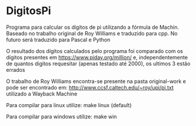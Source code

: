 # DigitosPi

Programa para calcular os dígitos de pi utilizando a fórmula de Machin.
Baseado no trabalho original de Roy Williams e traduzido para cpp.
No futuro será traduzido para Pascal e Python

O resultado dos dígitos calculados pelo programa foi comparado com os dígitos presentes em https://www.piday.org/million/ e, independentemente de quantos digitos requesitar (apenas testado até 2000), os ultimos 3 estão errados

O trabalho de Roy Williams encontra-se presente na pasta original-work e pode ser encontrado em: http://www.ccsf.caltech.edu/~roy/upi/pi.txt utilizado a Wayback Machine




Para compilar para linux utilize: make linux (default)

Para compilar para windows utilize: make win
